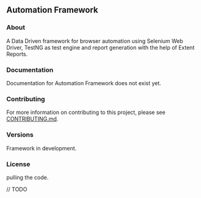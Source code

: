 ## Automation Framework ##

### About ###
A Data Driven framework for browser automation using Selenium Web Driver, TestNG as test engine and report generation with the help of Extent Reports. 

### Documentation ###

Documentation for Automation Framework does not exist yet.

### Contributing ###

For more information on contributing to this project, please see [CONTRIBUTING.md](https://github.com/ichimichi/automation-framework/blob/master/CONTRIBUTING.md).

### Versions ###

Framework in development.

### License ###

pulling the code.

// TODO
